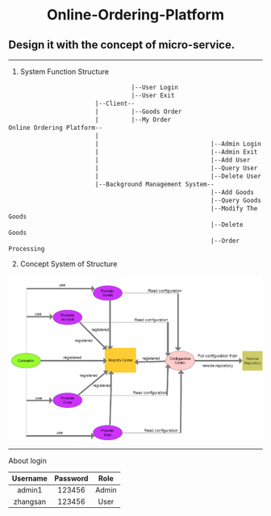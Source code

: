 <h1 align="center">Online-Ordering-Platform</h1>

## Design it with the concept of micro-service. ##

---

1. System Function Structure

```
                                  |--User Login
                                  |--User Exit
                        |--Client--
                        |         |--Goods Order
                        |         |--My Order
Online Ordering Platform--
                        |
                        |                               |--Admin Login
                        |                               |--Admin Exit
                        |                               |--Add User
                        |                               |--Query User
                        |                               |--Delete User
                        |--Background Management System--
                                                        |--Add Goods
                                                        |--Query Goods
                                                        |--Modify The Goods
                                                        |--Delete Goods
                                                        |--Order Processing
```

2. Concept System of Structure <br>

![1](https://github.com/CMINI777/online-ordering-platform/blob/master/model.png)

-----

About login

| Username | Password | Role |
| :---: | :---: | :---: |
| admin1 | 123456 | Admin |
| zhangsan | 123456 | User |
